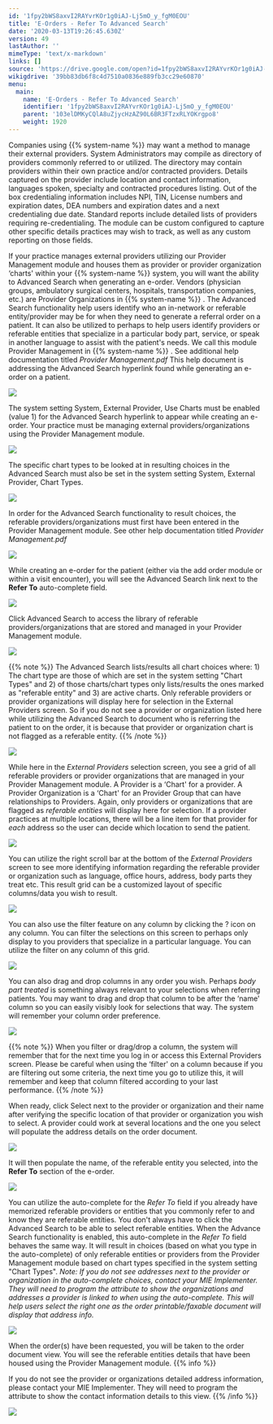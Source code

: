 ```yaml
---
id: '1fpy2bWS8axvI2RAYvrKOr1g0iAJ-Lj5mO_y_fgM0EOU'
title: 'E-Orders - Refer To Advanced Search'
date: '2020-03-13T19:26:45.630Z'
version: 49
lastAuthor: ''
mimeType: 'text/x-markdown'
links: []
source: 'https://drive.google.com/open?id=1fpy2bWS8axvI2RAYvrKOr1g0iAJ-Lj5mO_y_fgM0EOU'
wikigdrive: '39bb83db6f8c4d7510a0836e889fb3cc29e60870'
menu:
  main:
    name: 'E-Orders - Refer To Advanced Search'
    identifier: '1fpy2bWS8axvI2RAYvrKOr1g0iAJ-Lj5mO_y_fgM0EOU'
    parent: '103elDMKyCQlA8uZjycHzAZ90L6BR3FTzxRLYOKrgpo8'
    weight: 1920
---
```

Companies using {{% system-name %}} may want a method to manage their external providers. System Administrators may compile as directory of providers commonly referred to or utilized. The directory may contain providers within their own practice and/or contracted providers. Details captured on the provider include location and contact information, languages spoken, specialty and contracted procedures listing. Out of the box credentialing information includes NPI, TIN, License numbers and expiration dates, DEA numbers and expiration dates and a next credentialing due date. Standard reports include detailed lists of providers requiring re-credentialing. The module can be custom configured to capture other specific details practices may wish to track, as well as any custom reporting on those fields.

If your practice manages external providers utilizing our Provider Management module and houses them as provider or provider organization ‘charts' within your {{% system-name %}} system, you will want the ability to Advanced Search when generating an e-order. Vendors (physician groups, ambulatory surgical centers, hospitals, transportation companies, etc.) are Provider Organizations in {{% system-name %}} . The Advanced Search functionality help users identify who an in-network or referable entity/provider may be for when they need to generate a referral order on a patient. It can also be utilized to perhaps to help users identify providers or referable entities that specialize in a particular body part, service, or speak in another language to assist with the patient's needs. We call this module Provider Management in {{% system-name %}} . See additional help documentation titled *Provider Management.pdf* This help document is addressing the Advanced Search hyperlink found while generating an e-order on a patient.
  
![](../e-orders-refer-to-advanced-search.assets/10000201000004B2000001624509291E8807F73F.png)  

The system setting System, External Provider, Use Charts must be enabled (value 1) for the Advanced Search hyperlink to appear while creating an e-order. Your practice must be managing external providers/organizations using the Provider Management module.
  
![](../e-orders-refer-to-advanced-search.assets/10000201000001BA0000004F9B621FC98FCAC5FA.png)  

The specific chart types to be looked at in resulting choices in the Advanced Search must also be set in the system setting System, External Provider, Chart Types.
  
![](../e-orders-refer-to-advanced-search.assets/10000000000002450000004EDBB0D2AC1A809657.png)  

In order for the Advanced Search functionality to result choices, the referable providers/organizations must first have been entered in the Provider Management module. See other help documentation titled *Provider Management.pdf*
  
![](../e-orders-refer-to-advanced-search.assets/1000020100000555000001AFAF339206B4627DFB.png)  

While creating an e-order for the patient (either via the add order module or within a visit encounter), you will see the Advanced Search link next to the **Refer To** auto-complete field.
  
![](../e-orders-refer-to-advanced-search.assets/10000201000004B2000001624509291E8807F73F.png)  

Click Advanced Search to access the library of referable providers/organizations that are stored and managed in your Provider Management module.
  
![](../e-orders-refer-to-advanced-search.assets/100002010000046D000000F4EE7C66D7E502C1F8.png)  


{{% note %}}
The Advanced Search lists/results all chart choices where: 1) The chart type are those of which are set in the system setting "Chart Types" and 2) of those charts/chart types only lists/results the ones marked as "referable entity" and 3) are active charts. Only referable providers or provider organizations will display here for selection in the External Providers screen. So if you do not see a provider or organization listed here while utilizing the Advanced Search to document who is referring the patient to on the order, it is because that provider or organization chart is not flagged as a referable entity.
{{% /note %}}
  
![](../e-orders-refer-to-advanced-search.assets/10000201000002120000005F48C6060C2EFAC43C.png)  

While here in the *External Providers* selection screen, you see a grid of all referable providers or provider organizations that are managed in your Provider Management module. A Provider is a ‘Chart' for a provider. A Provider Organization is a ‘Chart' for an Provider Group that can have relationships to Providers. Again, only providers or organizations that are flagged as *referable entities* will display here for selection. If a provider practices at multiple locations, there will be a line item for that provider for *each* address so the user can decide which location to send the patient.
  
![](../e-orders-refer-to-advanced-search.assets/1000020100000470000000C17E2422FD40CE5EA3.png)  

You can utilize the right scroll bar at the bottom of the *External Providers* screen to see more identifying information regarding the referable provider or organization such as language, office hours, address, body parts they treat etc. This result grid can be a customized layout of specific columns/data you wish to result.
  
![](../e-orders-refer-to-advanced-search.assets/100002010000042E000001418E643414AB6EC78F.png)  

You can also use the filter feature on any column by clicking the ? icon on any column. You can filter the selections on this screen to perhaps only display to you providers that specialize in a particular language. You can utilize the filter on any column of this grid.
  
![](../e-orders-refer-to-advanced-search.assets/10000201000001F0000001688BE7823859D7584C.png)  

You can also drag and drop columns in any order you wish. Perhaps *body part treated* is something always relevant to your selections when referring patients. You may want to drag and drop that column to be after the ‘name' column so you can easily visibly look for selections that way. The system will remember your column order preference.
  
![](../e-orders-refer-to-advanced-search.assets/100002010000047100000152D0557C4E54D61398.png)  


{{% note %}}
When you filter or drag/drop a column, the system will remember that for the next time you log in or access this External Providers screen. Please be careful when using the ‘filter' on a column because if you are filtering out some criteria, the next time you go to utilize this, it will remember and keep that column filtered according to your last performance.
{{% /note %}}

When ready, click Select next to the provider or organization and their name after verifying the specific location of that provider or organization you wish to select. A provider could work at several locations and the one you select will populate the address details on the order document.
  
![](../e-orders-refer-to-advanced-search.assets/1000020100000467000000B8B14477A3E39C1170.png)  

It will then populate the name, of the referable entity you selected, into the **Refer To** section of the e-order.
  
![](../e-orders-refer-to-advanced-search.assets/10000201000003B3000000C992BD28CAF3BB9768.png)  

You can utilize the auto-complete for the *Refer To* field if you already have memorized referable providers or entities that you commonly refer to and know they are referable entities. You don't always have to click the Advanced Search to be able to select referable entities. When the Advance Search functionality is enabled, this auto-complete in the *Refer To* field behaves the same way. It will result in choices (based on what you type in the auto-complete) of only referable entities or providers from the Provider Management module based on chart types specified in the system setting "Chart Types". *Note: If you do not see addresses next to the provider or organization in the auto-complete choices, contact your MIE Implementer. They will need to program the attribute to show the organizations and addresses a provider is linked to when using the auto-complete. This will help users select the right one as the order printable/faxable document will display that address info.*
  
![](../e-orders-refer-to-advanced-search.assets/100002010000032A000000F5DC3BC09CD2D811BB.png)  

When the order(s) have been requested, you will be taken to the order document view. You will see the referable entities details that have been housed using the Provider Management module.
{{% info %}}

If you do not see the provider or organizations detailed address information, please contact your MIE Implementer. They will need to program the attribute to show the contact information details to this view.
{{% /info %}}
  
![](../e-orders-refer-to-advanced-search.assets/100002010000047A000001E087B4FE9B986404FC.png)  


